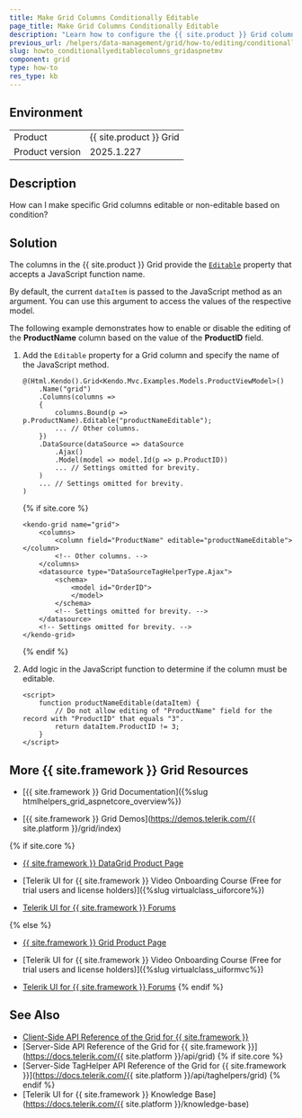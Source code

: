 ```yaml
---
title: Make Grid Columns Conditionally Editable 
page_title: Make Grid Columns Conditionally Editable 
description: "Learn how to configure the {{ site.product }} Grid columns to be editable based on condition."
previous_url: /helpers/data-management/grid/how-to/editing/conditionally-editable-columns, /html-helpers/data-management/grid/how-to/editing/conditionally-editable-columns
slug: howto_conditionallyeditablecolumns_gridaspnetmv
component: grid
type: how-to
res_type: kb
---
```


## Environment

<table>
 <tr>
  <td>Product</td>
  <td>{{ site.product }} Grid</td>
 </tr>
 <tr>
  <td>Product version</td>
  <td>2025.1.227</td>
 </tr>
</table>

## Description

How can I make specific Grid columns editable or non-editable based on condition?

## Solution

The columns in the {{ site.product }} Grid provide the [`Editable`](/api/kendo.mvc.ui.fluent/gridboundcolumnbuilder#editablesystemstring) property that accepts a JavaScript function name.

By default, the current `dataItem` is passed to the JavaScript method as an argument. You can use this argument to access the values of the respective model.

The following example demonstrates how to enable or disable the editing of the **ProductName** column based on the value of the **ProductID** field.

1. Add the `Editable` property for a Grid column and specify the name of the JavaScript method.

    ```HtmlHelper
    @(Html.Kendo().Grid<Kendo.Mvc.Examples.Models.ProductViewModel>()
        .Name("grid")
        .Columns(columns =>
        {
            columns.Bound(p => p.ProductName).Editable("productNameEditable");
            ... // Other columns.
        })
        .DataSource(dataSource => dataSource
            .Ajax()
            .Model(model => model.Id(p => p.ProductID))
            ... // Settings omitted for brevity.
        )
        ... // Settings omitted for brevity.
    )
    ```
    {% if site.core %}
    ```TagHelper
    <kendo-grid name="grid">
        <columns>
            <column field="ProductName" editable="productNameEditable"></column>
            <!-- Other columns. -->
        </columns>
        <datasource type="DataSourceTagHelperType.Ajax">
            <schema>
                <model id="OrderID">
                </model>
            </schema>
            <!-- Settings omitted for brevity. -->
        </datasource>
        <!-- Settings omitted for brevity. -->
    </kendo-grid>
    ```
    {% endif %}

1. Add logic in the JavaScript function to determine if the column must be editable.

    ```JS
    <script>
        function productNameEditable(dataItem) {
            // Do not allow editing of "ProductName" field for the record with "ProductID" that equals "3".
            return dataItem.ProductID != 3;
        }
    </script>
    ```

## More {{ site.framework }} Grid Resources

* [{{ site.framework }} Grid Documentation]({%slug htmlhelpers_grid_aspnetcore_overview%})

* [{{ site.framework }} Grid Demos](https://demos.telerik.com/{{ site.platform }}/grid/index)

{% if site.core %}
* [{{ site.framework }} DataGrid Product Page](https://www.telerik.com/aspnet-core-ui/grid)

* [Telerik UI for {{ site.framework }} Video Onboarding Course (Free for trial users and license holders)]({%slug virtualclass_uiforcore%})

* [Telerik UI for {{ site.framework }} Forums](https://www.telerik.com/forums/aspnet-core-ui)

{% else %}
* [{{ site.framework }} Grid Product Page](https://www.telerik.com/aspnet-mvc/grid)

* [Telerik UI for {{ site.framework }} Video Onboarding Course (Free for trial users and license holders)]({%slug virtualclass_uiformvc%})

* [Telerik UI for {{ site.framework }} Forums](https://www.telerik.com/forums/aspnet-mvc)
{% endif %}

## See Also

* [Client-Side API Reference of the Grid for {{ site.framework }}](https://docs.telerik.com/kendo-ui/api/javascript/ui/grid)
* [Server-Side API Reference of the Grid for {{ site.framework }}](https://docs.telerik.com/{{ site.platform }}/api/grid)
{% if site.core %}
* [Server-Side TagHelper API Reference of the Grid for {{ site.framework }}](https://docs.telerik.com/{{ site.platform }}/api/taghelpers/grid)
{% endif %}
* [Telerik UI for {{ site.framework }} Knowledge Base](https://docs.telerik.com/{{ site.platform }}/knowledge-base)
